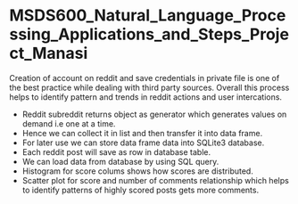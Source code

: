 # MSDS600_Natural_Language_Processing_Applications_and_Steps_Project_Manasi
Creation of account on reddit and save credentials in private file is one of the best practice while dealing with third party sources.
Overall this process helps to identify pattern and trends in reddit actions and user intercations.

- Reddit subreddit returns object as generator which generates values on demand i.e one at a time. 
- Hence we can collect it in list and then transfer it into data frame.
- For later use we can store data frame data into SQLite3 database.
- Each reddit post will save as row in database table.
- We can load data from database by using SQL query.
- Histogram for score colums shows how scores are distributed.
- Scatter plot for score and number of comments relationship which helps to identify patterns of highly scored posts gets more comments.
